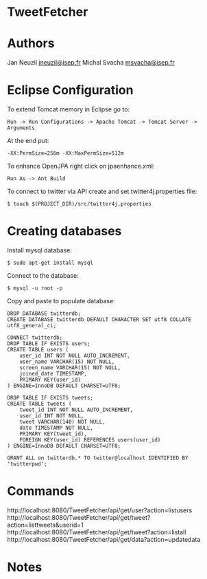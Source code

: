TweetFetcher
============

Authors
=======
Jan Neuzil <jneuzil@isep.fr>
Michal Svacha <msvacha@isep.fr>

Eclipse Configuration
=====================

To extend Tomcat memory in Eclipse go to:
```
Run -> Run Configurations -> Apache Tomcat -> Tomcat Server -> Arguments
```
At the end put:<br>
```
-XX:PermSize=256m -XX:MaxPermSize=512m
```
To enhance OpenJPA right click on jpaenhance.xml:
```
Run As -> Ant Build
```
To connect to twitter via API create and set twitter4j.properties file:
```
$ touch $(PROJECT_DIR)/src/twitter4j.properties
```

Creating databases
==================

Install mysql database:
```
$ sudo apt-get install mysql
```
Connect to the database:
```
$ mysql -u root -p
```

Copy and paste to populate database:
```
DROP DATABASE twitterdb;
CREATE DATABASE twitterdb DEFAULT CHARACTER SET utf8 COLLATE utf8_general_ci;

CONNECT twitterdb;
DROP TABLE IF EXISTS users;
CREATE TABLE users (
	user_id INT NOT NULL AUTO_INCREMENT,
	user_name VARCHAR(15) NOT NULL,
	screen_name VARCHAR(15) NOT NULL,
	joined_date TIMESTAMP,
	PRIMARY KEY(user_id)
) ENGINE=InnoDB DEFAULT CHARSET=UTF8;

DROP TABLE IF EXISTS tweets;
CREATE TABLE tweets (
	tweet_id INT NOT NULL AUTO_INCREMENT,
	user_id INT NOT NULL,
	tweet VARCHAR(140) NOT NULL,
	date TIMESTAMP NOT NULL,
	PRIMARY KEY(tweet_id),
	FOREIGN KEY(user_id) REFERENCES users(user_id)
) ENGINE=InnoDB DEFAULT CHARSET=UTF8;

GRANT ALL on twitterdb.* TO twitter@localhost IDENTIFIED BY 'twitterpwd';
```

Commands
========

http://localhost:8080/TweetFetcher/api/get/user?action=listusers
http://localhost:8080/TweetFetcher/api/get/tweet?action=listtweets&userid=1
http://localhost:8080/TweetFetcher/api/get/tweet?action=listall
http://localhost:8080/TweetFetcher/api/get/data?action=updatedata

Notes
=====

